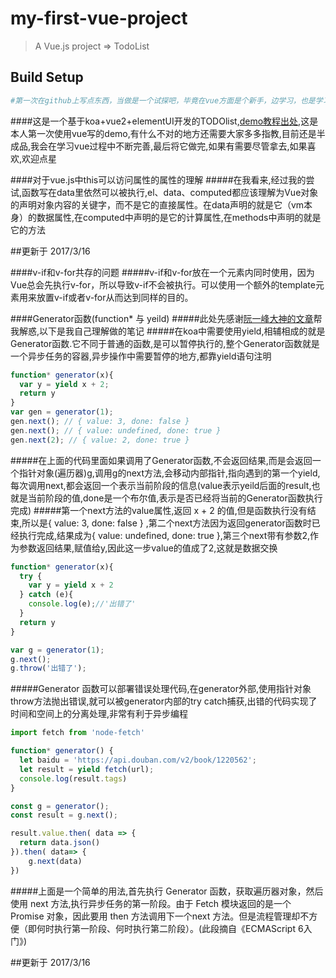 # my-first-vue-project

> A Vue.js project => TodoList

## Build Setup

``` bash
#第一次在github上写点东西，当做是一个试探吧，毕竟在vue方面是个新手，边学习，也是学习开始在github上写一点东西
```

####这是一个基于koa+vue2+elementUI开发的TODOlist,<a href="https://molunerfinn.com/Vue+Koa/">demo教程出处</a>,这是本人第一次使用vue写的demo,有什么不对的地方还需要大家多多指教,目前还是半成品,我会在学习vue过程中不断完善,最后将它做完,如果有需要尽管拿去,如果喜欢,欢迎点星

####对于vue.js中this可以访问属性的属性的理解
#####在我看来,经过我的尝试,函数写在data里依然可以被执行,el、data、computed都应该理解为Vue对象的声明对象内容的关键字，而不是它的直接属性。在data声明的就是它（vm本身）的数据属性,在computed中声明的是它的计算属性,在methods中声明的就是它的方法

##更新于 2017/3/16

####v-if和v-for共存的问题
#####v-if和v-for放在一个元素内同时使用，因为Vue总会先执行v-for，所以导致v-if不会被执行。可以使用一个额外的template元素用来放置v-if或者v-for从而达到同样的目的。

####Generator函数(function* 与 yeild)
#####此处先感谢<a href="http://www.ruanyifeng.com/blog/2015/04/generator.html">阮一峰大神的文章</a>帮我解惑,以下是我自己理解做的笔记
#####在koa中需要使用yield,相辅相成的就是Generator函数.它不同于普通的函数,是可以暂停执行的,整个Generator函数就是一个异步任务的容器,异步操作中需要暂停的地方,都靠yield语句注明

```javascript
function* generator(x){
  var y = yield x + 2;
  return y
}
var gen = generator(1);
gen.next(); // { value: 3, done: false }  
gen.next(); // { value: undefined, done: true }
gen.next(2); // { value: 2, done: true }
```

#####在上面的代码里面如果调用了Generator函数,不会返回结果,而是会返回一个指针对象(遍历器)g,调用g的next方法,会移动内部指针,指向遇到的第一个yield,每次调用next,都会返回一个表示当前阶段的信息(value表示yeild后面的result,也就是当前阶段的值,done是一个布尔值,表示是否已经将当前的Generator函数执行完成)
#####第一个next方法的value属性,返回 x + 2 的值,但是函数执行没有结束,所以是{ value: 3, done: false } ,第二个next方法因为返回generator函数时已经执行完成,结果成为{ value: undefined, done: true },第三个next带有参数2,作为参数返回结果,赋值给y,因此这一步value的值成了2,这就是数据交换

```javascript
function* generator(x){
  try {
    var y = yield x + 2
  } catch (e){ 
    console.log(e);//'出错了'
  }
  return y
}

var g = generator(1);
g.next();
g.throw('出错了');
```
#####Generator 函数可以部署错误处理代码,在generator外部,使用指针对象throw方法抛出错误,就可以被generator内部的try catch捕获,出错的代码实现了时间和空间上的分离处理,非常有利于异步编程

```javascript
import fetch from 'node-fetch'

function* generator() {
  let baidu = 'https://api.douban.com/v2/book/1220562';
  let result = yield fetch(url);
  console.log(result.tags)
}

const g = generator();
const result = g.next();

result.value.then( data => {
  return data.json()
}).then( data=> {
    g.next(data)
})
```
#####上面是一个简单的用法,首先执行 Generator 函数，获取遍历器对象，然后使用 next 方法,执行异步任务的第一阶段。由于 Fetch 模块返回的是一个 Promise 对象，因此要用 then 方法调用下一个next 方法。但是流程管理却不方便（即何时执行第一阶段、何时执行第二阶段）。(此段摘自《ECMAScript 6入门》)

##更新于 2017/3/16
